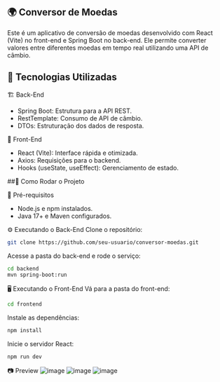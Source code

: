 ## 🌍 Conversor de Moedas
Este é um aplicativo de conversão de moedas desenvolvido com React (Vite) no front-end e Spring Boot no back-end. Ele permite converter valores entre diferentes moedas em tempo real utilizando uma API de câmbio.

## 🚀 Tecnologias Utilizadas

🏗️ Back-End
- Spring Boot: Estrutura para a API REST.
- RestTemplate: Consumo de API de câmbio.
- DTOs: Estruturação dos dados de resposta.

🎨 Front-End
- React (Vite): Interface rápida e otimizada.
- Axios: Requisições para o backend.
- Hooks (useState, useEffect): Gerenciamento de estado.

##🔧 Como Rodar o Projeto

📌 Pré-requisitos
- Node.js e npm instalados.
- Java 17+ e Maven configurados.

⚙️ Executando o Back-End
Clone o repositório:
```bash
git clone https://github.com/seu-usuario/conversor-moedas.git
```
Acesse a pasta do back-end e rode o serviço:
```bash
cd backend
mvn spring-boot:run
```

🖥️ Executando o Front-End
Vá para a pasta do front-end:
```bash
cd frontend
```

Instale as dependências:
```bash
npm install
```

Inicie o servidor React:
```bash
npm run dev
```

📷 Preview
![image](https://github.com/user-attachments/assets/5816262b-153a-4afe-9d2a-5af6a0744ddc)
![image](https://github.com/user-attachments/assets/5229f459-371e-49fb-a1bc-6f72a4064d3d)
![image](https://github.com/user-attachments/assets/57f328f6-d223-4178-9ebb-3b8dc17da471)


